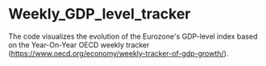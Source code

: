 # Weekly_GDP_level_tracker
The code visualizes the evolution of the Eurozone's GDP-level index based on the Year-On-Year OECD weekly tracker (https://www.oecd.org/economy/weekly-tracker-of-gdp-growth/).

